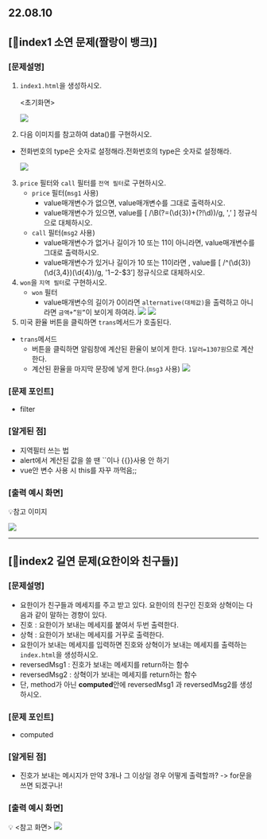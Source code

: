 ## 22.08.10

## [🦊index1 소연 문제(짤랑이 뱅크)]

### [문제설명]

1. `index1.html`을 생성하시오.

   <초기화면>

   ![](../img/8_10_1.jpg)

2. 다음 이미지를 참고하여 data()를 구현하시오.

- 전화번호의 type은 숫자로 설정해라.전화번호의 type은 숫자로 설정해라.

  ![](../img/8_10_2.jpg)

3. `price` 필터와 `call` 필터를 `전역 필터`로 구현하시오.
   - `price` 필터(`msg1` 사용)
     - value매개변수가 없으면, value매개변수를 그대로 출력하시오.
     - value매개변수가 있으면, value를 [ /\B(?=(\d{3})+(?!\d))/g, ',’ ] 정규식으로 대체하시오.
   - `call` 필터(`msg2` 사용)
     - value매개변수가 없거나 길이가 10 또는 11이 아니라면, value매개변수를 그대로 출력하시오.
     - value매개변수가 있거나 길이가 10 또는 11이라면 , value를 [ /^(\d{3})(\d{3,4})(\d{4})/g, '$1-$2-$3’] 정규식으로 대체하시오.
4. `won`을 `지역 필터`로 구현하시오.
   - `won` 필터
     - value매개변수의 길이가 0이라면 `alternative(대체값)`을 출력하고 아니라면 `금액+”원”`이 보이게 하여라.
       ![](../img/8_10_3.jpg)
       ![](../img/8_10_4.jpg)
5. 미국 환율 버튼을 클릭하면 `trans`메서드가 호출된다.

- `trans`메서드
  - 버튼을 클릭하면 알림창에 계산된 환율이 보이게 한다. `1달러=1307원`으로 계산한다.
  - 계산된 환율을 마지막 문장에 넣게 한다.(`msg3` 사용)
    ![](../img/8_10_5.jpg)

### [문제 포인트]

- filter

### [알게된 점]

- 지역필터 쓰는 법
- alert에서 계산된 값을 쓸 땐 ``이나 {{}}사용 안 하기
- vue안 변수 사용 시 this를 자꾸 까먹음;;

### [출력 예시 화면]

💡참고 이미지

![](../img/8_10_6.jpg)

<hr>

## [🐼index2 길연 문제(요한이와 친구들)]

### [문제설명]

- 요한이가 친구들과 메세지를 주고 받고 있다. 요한이의 친구인 진호와 상혁이는 다음과 같이 말하는 경향이 있다.
- 진호 : 요한이가 보내는 메세지를 붙여서 두번 출력한다.
- 상혁 : 요한이가 보내는 메세지를 거꾸로 출력한다.
- 요한이가 보내는 메세지를 입력하면 진호와 상혁이가 보내는 메세지를 출력하는 `index.html`을 생성하시오.
- reversedMsg1 : 진호가 보내는 메세지를 return하는 함수
- reversedMsg2 : 상혁이가 보내는 메세지를 return하는 함수
- 단, method가 아닌 **computed**안에 reversedMsg1 과 reversedMsg2를 생성하시오.

### [문제 포인트]

- computed

### [알게된 점]

- 진호가 보내는 메시지가 만약 3개나 그 이상일 경우 어떻게 출력할까? -> for문을 쓰면 되겠구나!

### [출력 예시 화면]

💡 <참고 화면>
![](../img/8_10_7.png)

